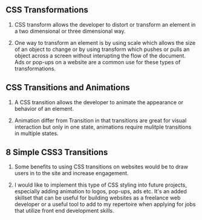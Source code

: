 ## CSS Transformations

1. CSS transform allows the developer to distort or transform an element in a two dimensional or three dimensional way. 

2. One way to transform an element is by using scale which allows the size of an object to change or by using transform which pushes or pulls an object across a screen without interupting the flow of the document. Ads or pop-ups on a website are a common use for these types of transformations.

## CSS Transitions and Animations

1. A CSS transition allows the developer to animate the appearance or behavior of an element.

2. Animation differ from Transition in that transitions are great for visual interaction but only in one state, animations require mulitple transitions in multiple states.

## 8 Simple CSS3 Transitions

1. Some benefits to using CSS transitions on websites would be to draw users in to the site and increase engagement.

2. I would like to implement this type of CSS styling into future projects, especially adding animation to logos, pop-ups, ads etc. It's an added skillset that can be useful for building websites as a freelance web developer or a useful tool to add to my repertoire when applying for jobs that utilize front end development skills. 